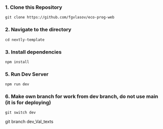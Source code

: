 ### 1\. Clone this Repository

```
git clone https://github.com/fgvlasov/eco-prog-web
```

### 2\. Navigate to the directory

```
cd nextly-template
```

### 3\. Install dependencies

```
npm install
```

### 5\. Run Dev Server

```
npm run dev
```

### 6\. Make own branch for work from dev branch, do not use main (it is for deploying)


```
git switch dev
```
git branch dev_Val_texts
```